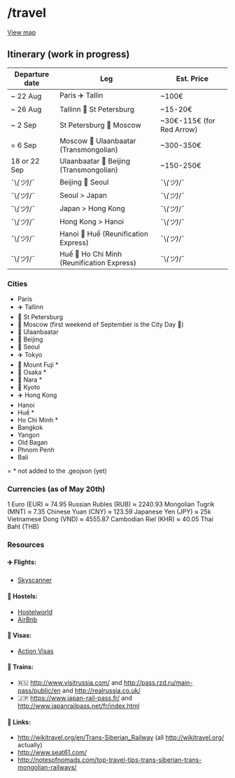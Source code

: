 # /travel

[View map](https://github.com/jeremybenaim/travel/blob/master/cities.geojson)

## Itinerary (work in progress)

Departure date  | Leg                                             | Est. Price
----------------|-------------------------------------------------|-------------
~ 22 Aug        | Paris :airplane: Tallin                         |  ~100€
~ 26 Aug        | Tallinn :train: St Petersburg                   |  ~15-20€
~ 2 Sep         | St Petersburg :train: Moscow                    |  ~30€-115€ (for Red Arrow)
= 6 Sep         | Moscow :train: Ulaanbaatar (Transmongolian)     |  ~300-350€
18 or 22 Sep    | Ulaanbaatar :train: Beijing (Transmongolian)    |  ~150-250€
 ¯\\_(ツ)_/¯    | Beijing :ship: Seoul                            | ¯\\_(ツ)_/¯
 ¯\\_(ツ)_/¯    | Seoul > Japan                                   | ¯\\_(ツ)_/¯
 ¯\\_(ツ)_/¯    | Japan > Hong Kong                               | ¯\\_(ツ)_/¯
 ¯\\_(ツ)_/¯    | Hong Kong > Hanoi                               | ¯\\_(ツ)_/¯
 ¯\\_(ツ)_/¯    | Hanoi :train: Huế (Reunification Express)       | ¯\\_(ツ)_/¯
 ¯\\_(ツ)_/¯    | Huế :train: Ho Chi Minh (Reunification Express) | ¯\\_(ツ)_/¯
 
### Cities

-  Paris
-  :airplane: Tallinn
-  :train: St Petersburg
-  :train: Moscow  (first weekend of September is the City Day :tada:)
-  :mountain_railway: Ulaanbaatar
-  :mountain_railway: Beijing
-  :ship: Seoul
-  :airplane: Tokyo
-  :bullettrain_side: Mount Fuji *
-  :bullettrain_side: Osaka *
-  :bullettrain_side: Nara *
-  :bullettrain_side: Kyoto
-  :airplane: Hong Kong
-  Hanoi
-  Huế *
-  Ho Chi Minh *
-  Bangkok
-  Yangon
-  Old Bagan
-  Phnom Penh
-  Bali

= * not added to the .geojson (yet)

### Currencies (as of May 20th)
1 Euro (EUR) ≈ 74.95 Russian Rubles (RUB) ≈ 2240.93 Mongolian Tugrik (MNT) ≈ 7.35 Chinese Yuan (CNY) ≈ 123.59 Japanese Yen (JPY) ≈ 25k Vietnamese Dong (VND) ≈ 4555.87 Cambodian Riel (KHR) ≈ 40.05 Thai Baht (THB)

### Resources

#### :airplane: Flights:
- [Skyscanner](http://skyscanner.com)

#### :hotel: Hostels:
- [Hostelworld](http://www.hostelworld.com)
- [AirBnb](https://www.airbnb.com/)

#### :page_facing_up: Visas:
- [Action Visas](http://action-visas.com)

#### :train: Trains:
- :ru: http://www.visitrussia.com/ and http://pass.rzd.ru/main-pass/public/en and http://realrussia.co.uk/
- :jp: https://www.japan-rail-pass.fr/ and http://www.japanrailpass.net/fr/index.html

#### :paperclip: Links:
- http://wikitravel.org/en/Trans-Siberian_Railway (all http://wikitravel.org/ actually)
- http://www.seat61.com/
- http://notesofnomads.com/top-travel-tips-trans-siberian-trans-mongolian-railways/
